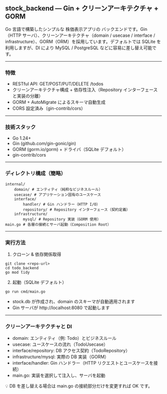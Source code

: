 ## stock_backend — Gin + クリーンアーキテクチャ + GORM

Go 言語で構築したシンプルな 株価表示アプリの バックエンドです。Gin（HTTP サーバ）、クリーンアーキテクチャ（domain / usecase / interface / infrastructure）、GORM（ORM）を採用しています。デフォルトでは SQLite を利用しますが、DI により MySQL / PostgreSQL などに容易に差し替え可能です。

---

### 特徴

- RESTful API: GET/POST/PUT/DELETE /todos
- クリーンアーキテクチャ構成 + 依存性注入（Repository インターフェースと実装の分離）
- GORM + AutoMigrate によるスキーマ自動生成
- CORS 設定済み（gin-contrib/cors）

---

### 技術スタック

- Go 1.24+
- Gin (github.com/gin-gonic/gin)
- GORM (gorm.io/gorm) + ドライバ（SQLite デフォルト）
- gin-contrib/cors

---

### ディレクトリ構成（簡略）

```
internal/
    domain/ # エンティティ（純粋なビジネスルール）
    usecase/ # アプリケーション固有のユースケース
    interface/
        handler/ # Gin ハンドラー（HTTP I/O）
        repository/ # Repository インターフェース（契約定義）
    infrastructure/
        mysql/ # Repository 実装（GORM 使用）
main.go # 各層の接続とサーバ起動（Composition Root）
```

---

### 実行方法

1. クローン & 依存関係取得

```
git clone <repo-url>
cd todo_backend
go mod tidy
```

2. 起動（SQLite デフォルト）

```
go run cmd/main.go
```

- stock.db が作成され、domain のスキーマが自動適用されます
- Gin サーバが http://localhost:8080 で起動します

---

### クリーンアーキテクチャと DI

- domain: エンティティ（例: Todo）とビジネスルール
- usecase: ユースケースの流れ（TodoUsecase）
- interface/repository: DB アクセス契約（TodoRepository）
- infrastructure/mysql: 実際の DB 実装（GORM）
- interface/handler: Gin ハンドラー（HTTP リクエストとユースケースを接続）
- main.go: 実装を選択して注入し、サーバを起動

💡 DB を差し替える場合は main.go の接続部分だけを変更すれば OK です。
